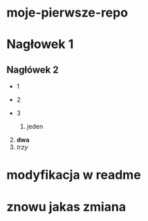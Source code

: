 # moje-pierwsze-repo

# Nagłowek 1
## Nagłówek 2

- 1
- 2
- 3

  1. jeden
 2. **dwa**
3. *trzy*

# modyfikacja w readme

# znowu jakas zmiana
